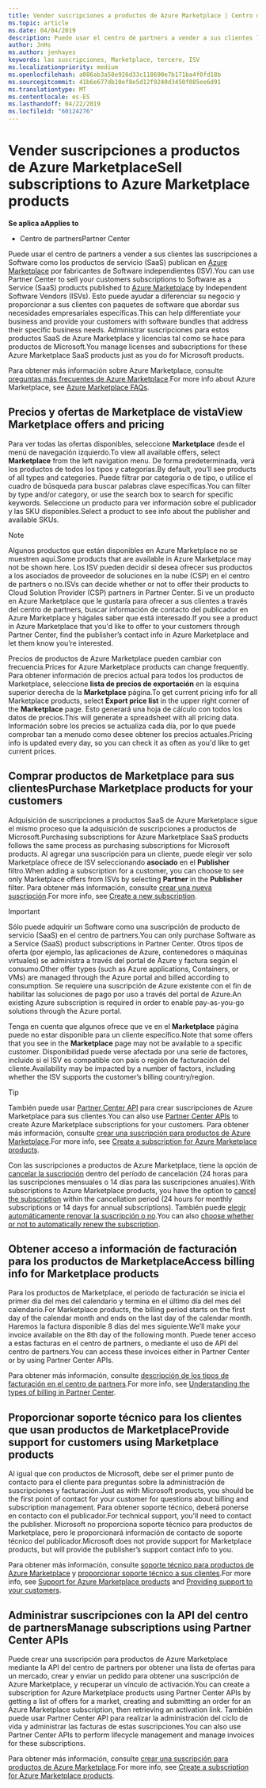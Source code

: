 ```yaml
---
title: Vender suscripciones a productos de Azure Marketplace | Centro de partners
ms.topic: article
ms.date: 04/04/2019
description: Puede usar el centro de partners a vender a sus clientes las suscripciones a Software como servicio (SaaS) productos publican en Azure Marketplace por fabricantes de Software independientes (ISV).
author: JnHs
ms.author: jenhayes
keywords: las suscripciones, Marketplace, tercero, ISV
ms.localizationpriority: medium
ms.openlocfilehash: a086ab3a58e926d33c118690e7b171ba4f0fd18b
ms.sourcegitcommit: 41b6e677db10ef8e5d12f9240d3450f085ee6d91
ms.translationtype: MT
ms.contentlocale: es-ES
ms.lasthandoff: 04/22/2019
ms.locfileid: "60124276"
---
```

# <a name="sell-subscriptions-to-azure-marketplace-products"></a><span data-ttu-id="0f5a6-104">Vender suscripciones a productos de Azure Marketplace</span><span class="sxs-lookup"><span data-stu-id="0f5a6-104">Sell subscriptions to Azure Marketplace products</span></span>

<span data-ttu-id="0f5a6-105">**Se aplica a**</span><span class="sxs-lookup"><span data-stu-id="0f5a6-105">**Applies to**</span></span>

- <span data-ttu-id="0f5a6-106">Centro de partners</span><span class="sxs-lookup"><span data-stu-id="0f5a6-106">Partner Center</span></span>

<span data-ttu-id="0f5a6-107">Puede usar el centro de partners a vender a sus clientes las suscripciones a Software como los productos de servicio (SaaS) publican en [Azure Marketplace](https://azuremarketplace.microsoft.com/marketplace) por fabricantes de Software independientes (ISV).</span><span class="sxs-lookup"><span data-stu-id="0f5a6-107">You can use Partner Center to sell your customers subscriptions to Software as a Service (SaaS) products published to [Azure Marketplace](https://azuremarketplace.microsoft.com/marketplace) by Independent Software Vendors (ISVs).</span></span> <span data-ttu-id="0f5a6-108">Esto puede ayudar a diferenciar su negocio y proporcionar a sus clientes con paquetes de software que abordar sus necesidades empresariales específicas.</span><span class="sxs-lookup"><span data-stu-id="0f5a6-108">This can help differentiate your business and provide your customers with software bundles that address their specific business needs.</span></span> <span data-ttu-id="0f5a6-109">Administrar suscripciones para estos productos SaaS de Azure Marketplace y licencias tal como se hace para productos de Microsoft.</span><span class="sxs-lookup"><span data-stu-id="0f5a6-109">You manage licenses and subscriptions for these Azure Marketplace SaaS products just as you do for Microsoft products.</span></span>

<span data-ttu-id="0f5a6-110">Para obtener más información sobre Azure Marketplace, consulte [preguntas más frecuentes de Azure Marketplace](https://docs.microsoft.com/azure/marketplace/marketplace-faq-publisher-guide).</span><span class="sxs-lookup"><span data-stu-id="0f5a6-110">For more info about Azure Marketplace, see [Azure Marketplace FAQs](https://docs.microsoft.com/azure/marketplace/marketplace-faq-publisher-guide).</span></span>

## <a name="view-marketplace-offers-and-pricing"></a><span data-ttu-id="0f5a6-111">Precios y ofertas de Marketplace de vista</span><span class="sxs-lookup"><span data-stu-id="0f5a6-111">View Marketplace offers and pricing</span></span>

<span data-ttu-id="0f5a6-112">Para ver todas las ofertas disponibles, seleccione **Marketplace** desde el menú de navegación izquierdo.</span><span class="sxs-lookup"><span data-stu-id="0f5a6-112">To view all available offers, select **Marketplace** from the left navigation menu.</span></span> <span data-ttu-id="0f5a6-113">De forma predeterminada, verá los productos de todos los tipos y categorías.</span><span class="sxs-lookup"><span data-stu-id="0f5a6-113">By default, you’ll see products of all types and categories.</span></span> <span data-ttu-id="0f5a6-114">Puede filtrar por categoría o de tipo, o utilice el cuadro de búsqueda para buscar palabras clave específicas.</span><span class="sxs-lookup"><span data-stu-id="0f5a6-114">You can filter by type and/or category, or use the search box to search for specific keywords.</span></span> <span data-ttu-id="0f5a6-115">Seleccione un producto para ver información sobre el publicador y las SKU disponibles.</span><span class="sxs-lookup"><span data-stu-id="0f5a6-115">Select a product to see info about the publisher and available SKUs.</span></span>

> [!NOTE]
> <span data-ttu-id="0f5a6-116">Algunos productos que están disponibles en Azure Marketplace no se muestren aquí.</span><span class="sxs-lookup"><span data-stu-id="0f5a6-116">Some products that are available in Azure Marketplace may not be shown here.</span></span> <span data-ttu-id="0f5a6-117">Los ISV pueden decidir si desea ofrecer sus productos a los asociados de proveedor de soluciones en la nube (CSP) en el centro de partners o no.</span><span class="sxs-lookup"><span data-stu-id="0f5a6-117">ISVs can decide whether or not to offer their products to Cloud Solution Provider (CSP) partners in Partner Center.</span></span> <span data-ttu-id="0f5a6-118">Si ve un producto en Azure Marketplace que le gustaría para ofrecer a sus clientes a través del centro de partners, buscar información de contacto del publicador en Azure Marketplace y hágales saber que está interesado.</span><span class="sxs-lookup"><span data-stu-id="0f5a6-118">If you see a product in Azure Marketplace that you'd like to offer to your customers through Partner Center, find the publisher’s contact info in Azure Marketplace and let them know you’re interested.</span></span>

<span data-ttu-id="0f5a6-119">Precios de productos de Azure Marketplace pueden cambiar con frecuencia.</span><span class="sxs-lookup"><span data-stu-id="0f5a6-119">Prices for Azure Marketplace products can change frequently.</span></span> <span data-ttu-id="0f5a6-120">Para obtener información de precios actual para todos los productos de Marketplace, seleccione **lista de precios de exportación** en la esquina superior derecha de la **Marketplace** página.</span><span class="sxs-lookup"><span data-stu-id="0f5a6-120">To get current pricing info for all Marketplace products, select **Export price list** in the upper right corner of the **Marketplace** page.</span></span> <span data-ttu-id="0f5a6-121">Esto generará una hoja de cálculo con todos los datos de precios.</span><span class="sxs-lookup"><span data-stu-id="0f5a6-121">This will generate a spreadsheet with all pricing data.</span></span> <span data-ttu-id="0f5a6-122">Información sobre los precios se actualiza cada día, por lo que puede comprobar tan a menudo como desee obtener los precios actuales.</span><span class="sxs-lookup"><span data-stu-id="0f5a6-122">Pricing info is updated every day, so you can check it as often as you'd like to get current prices.</span></span>

## <a name="purchase-marketplace-products-for-your-customers"></a><span data-ttu-id="0f5a6-123">Comprar productos de Marketplace para sus clientes</span><span class="sxs-lookup"><span data-stu-id="0f5a6-123">Purchase Marketplace products for your customers</span></span>

<span data-ttu-id="0f5a6-124">Adquisición de suscripciones a productos SaaS de Azure Marketplace sigue el mismo proceso que la adquisición de suscripciones a productos de Microsoft.</span><span class="sxs-lookup"><span data-stu-id="0f5a6-124">Purchasing subscriptions for Azure Marketplace SaaS products follows the same process as purchasing subscriptions for Microsoft products.</span></span> <span data-ttu-id="0f5a6-125">Al agregar una suscripción para un cliente, puede elegir ver solo Marketplace ofrece de ISV seleccionando **asociado** en el **Publisher** filtro.</span><span class="sxs-lookup"><span data-stu-id="0f5a6-125">When adding a subscription for a customer, you can choose to see only Marketplace offers from ISVs by selecting **Partner** in the **Publisher** filter.</span></span> <span data-ttu-id="0f5a6-126">Para obtener más información, consulte [crear una nueva suscripción](create-a-new-subscription.md).</span><span class="sxs-lookup"><span data-stu-id="0f5a6-126">For more info, see [Create a new subscription](create-a-new-subscription.md).</span></span>

> [!IMPORTANT]
> <span data-ttu-id="0f5a6-127">Sólo puede adquirir un Software como una suscripción de producto de servicio (SaaS) en el centro de partners.</span><span class="sxs-lookup"><span data-stu-id="0f5a6-127">You can only purchase Software as a Service (SaaS) product subscriptions in Partner Center.</span></span> <span data-ttu-id="0f5a6-128">Otros tipos de oferta (por ejemplo, las aplicaciones de Azure, contenedores o máquinas virtuales) se administra a través del portal de Azure y factura según el consumo.</span><span class="sxs-lookup"><span data-stu-id="0f5a6-128">Other offer types (such as Azure applications, Containers, or VMs) are managed through the Azure portal and billed according to consumption.</span></span> <span data-ttu-id="0f5a6-129">Se requiere una suscripción de Azure existente con el fin de habilitar las soluciones de pago por uso a través del portal de Azure.</span><span class="sxs-lookup"><span data-stu-id="0f5a6-129">An existing Azure subscription is required in order to enable pay-as-you-go solutions through the Azure portal.</span></span>

<span data-ttu-id="0f5a6-130">Tenga en cuenta que algunos ofrece que ve en el **Marketplace** página puede no estar disponible para un cliente específico.</span><span class="sxs-lookup"><span data-stu-id="0f5a6-130">Note that some offers that you see in the **Marketplace** page may not be available to a specific customer.</span></span> <span data-ttu-id="0f5a6-131">Disponibilidad puede verse afectada por una serie de factores, incluido si el ISV es compatible con país o región de facturación del cliente.</span><span class="sxs-lookup"><span data-stu-id="0f5a6-131">Availability may be impacted by a number of factors, including whether the ISV supports the customer’s billing country/region.</span></span>

> [!TIP]
> <span data-ttu-id="0f5a6-132">También puede usar [Partner Center API](https://docs.microsoft.com/partner-center/develop/) para crear suscripciones de Azure Marketplace para sus clientes.</span><span class="sxs-lookup"><span data-stu-id="0f5a6-132">You can also use [Partner Center APIs](https://docs.microsoft.com/partner-center/develop/) to create Azure Marketplace subscriptions for your customers.</span></span> <span data-ttu-id="0f5a6-133">Para obtener más información, consulte [crear una suscripción para productos de Azure Marketplace](https://docs.microsoft.com/partner-center/develop/create-subscription-azure-marketplace-products).</span><span class="sxs-lookup"><span data-stu-id="0f5a6-133">For more info, see [Create a subscription for Azure Marketplace products](https://docs.microsoft.com/partner-center/develop/create-subscription-azure-marketplace-products).</span></span>

<span data-ttu-id="0f5a6-134">Con las suscripciones a productos de Azure Marketplace, tiene la opción de [cancelar la suscripción](https://docs.microsoft.com/partner-center/create-a-new-subscription#cancel-a-subscription) dentro del período de cancelación (24 horas para las suscripciones mensuales o 14 días para las suscripciones anuales).</span><span class="sxs-lookup"><span data-stu-id="0f5a6-134">With subscriptions to Azure Marketplace products, you have the option to [cancel the subscription](https://docs.microsoft.com/partner-center/create-a-new-subscription#cancel-a-subscription) within the cancellation period (24 hours for monthly subscriptions or 14 days for annual subscriptions).</span></span> <span data-ttu-id="0f5a6-135">También puede [elegir automáticamente renovar la suscripción o no](https://docs.microsoft.com/partner-center/create-a-new-subscription#choose-whether-to-automatically-renew-an-azure-marketplace-subscription).</span><span class="sxs-lookup"><span data-stu-id="0f5a6-135">You can also [choose whether or not to automatically renew the subscription](https://docs.microsoft.com/partner-center/create-a-new-subscription#choose-whether-to-automatically-renew-an-azure-marketplace-subscription).</span></span>

## <a name="access-billing-info-for-marketplace-products"></a><span data-ttu-id="0f5a6-136">Obtener acceso a información de facturación para los productos de Marketplace</span><span class="sxs-lookup"><span data-stu-id="0f5a6-136">Access billing info for Marketplace products</span></span>

<span data-ttu-id="0f5a6-137">Para los productos de Marketplace, el período de facturación se inicia el primer día del mes del calendario y termina en el último día del mes del calendario.</span><span class="sxs-lookup"><span data-stu-id="0f5a6-137">For Marketplace products, the billing period starts on the first day of the calendar month and ends on the last day of the calendar month.</span></span> <span data-ttu-id="0f5a6-138">Haremos la factura disponible 8 días del mes siguiente.</span><span class="sxs-lookup"><span data-stu-id="0f5a6-138">We’ll make your invoice available on the 8th day of the following month.</span></span> <span data-ttu-id="0f5a6-139">Puede tener acceso a estas facturas en el centro de partners, o mediante el uso de API del centro de partners.</span><span class="sxs-lookup"><span data-stu-id="0f5a6-139">You can access these invoices either in Partner Center or by using Partner Center APIs.</span></span>

<span data-ttu-id="0f5a6-140">Para obtener más información, consulte [descripción de los tipos de facturación en el centro de partners](https://docs.microsoft.com/partner-center/billing-different-types#billing-for-one-time-and-select-recurring-charges).</span><span class="sxs-lookup"><span data-stu-id="0f5a6-140">For more info, see [Understanding the types of billing in Partner Center](https://docs.microsoft.com/partner-center/billing-different-types#billing-for-one-time-and-select-recurring-charges).</span></span>

## <a name="provide-support-for-customers-using-marketplace-products"></a><span data-ttu-id="0f5a6-141">Proporcionar soporte técnico para los clientes que usan productos de Marketplace</span><span class="sxs-lookup"><span data-stu-id="0f5a6-141">Provide support for customers using Marketplace products</span></span>

<span data-ttu-id="0f5a6-142">Al igual que con productos de Microsoft, debe ser el primer punto de contacto para el cliente para preguntas sobre la administración de suscripciones y facturación.</span><span class="sxs-lookup"><span data-stu-id="0f5a6-142">Just as with Microsoft products, you should be the first point of contact for your customer for questions about billing and subscription management.</span></span> <span data-ttu-id="0f5a6-143">Para obtener soporte técnico, deberá ponerse en contacto con el publicador.</span><span class="sxs-lookup"><span data-stu-id="0f5a6-143">For technical support, you'll need to contact the publisher.</span></span> <span data-ttu-id="0f5a6-144">Microsoft no proporciona soporte técnico para productos de Marketplace, pero le proporcionará información de contacto de soporte técnico del publicador.</span><span class="sxs-lookup"><span data-stu-id="0f5a6-144">Microsoft does not provide support for Marketplace products, but will provide the publisher’s support contact info to you.</span></span>

<span data-ttu-id="0f5a6-145">Para obtener más información, consulte [soporte técnico para productos de Azure Marketplace](https://docs.microsoft.com/partner-center/report-problems-on-behalf-of-a-customer#support-for-azure-marketplace-products) y [proporcionar soporte técnico a sus clientes](https://docs.microsoft.com/partner-center/customer-support).</span><span class="sxs-lookup"><span data-stu-id="0f5a6-145">For more info, see [Support for Azure Marketplace products](https://docs.microsoft.com/partner-center/report-problems-on-behalf-of-a-customer#support-for-azure-marketplace-products) and [Providing support to your customers](https://docs.microsoft.com/partner-center/customer-support).</span></span>

## <a name="manage-subscriptions-using-partner-center-apis"></a><span data-ttu-id="0f5a6-146">Administrar suscripciones con la API del centro de partners</span><span class="sxs-lookup"><span data-stu-id="0f5a6-146">Manage subscriptions using Partner Center APIs</span></span>

<span data-ttu-id="0f5a6-147">Puede crear una suscripción para productos de Azure Marketplace mediante la API del centro de partners por obtener una lista de ofertas para un mercado, crear y enviar un pedido para obtener una suscripción de Azure Marketplace, y recuperar un vínculo de activación.</span><span class="sxs-lookup"><span data-stu-id="0f5a6-147">You can create a subscription for Azure Marketplace products using Partner Center APIs by getting a list of offers for a market, creating and submitting an order for an Azure Marketplace subscription, then retrieving an activation link.</span></span> <span data-ttu-id="0f5a6-148">También puede usar Partner Center API para realizar la administración del ciclo de vida y administrar las facturas de estas suscripciones.</span><span class="sxs-lookup"><span data-stu-id="0f5a6-148">You can also use Partner Center APIs to perform lifecycle management and manage invoices for these subscriptions.</span></span>

<span data-ttu-id="0f5a6-149">Para obtener más información, consulte [crear una suscripción para productos de Azure Marketplace](https://docs.microsoft.com/partner-center/develop/create-subscription-azure-marketplace-products).</span><span class="sxs-lookup"><span data-stu-id="0f5a6-149">For more info, see [Create a subscription for Azure Marketplace products](https://docs.microsoft.com/partner-center/develop/create-subscription-azure-marketplace-products).</span></span>